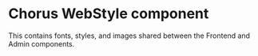 # Chorus WebStyle component

This contains fonts, styles, and images shared between the Frontend and Admin components.